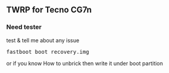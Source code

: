 ## TWRP for Tecno CG7n

   ### Need tester ###
test & tell me about any issue

<pre>fastboot boot recovery.img</pre>
or if you know How to unbrick then write it under boot partition
